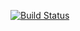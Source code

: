[![Build Status](https://travis-ci.com/AndrewMiddletonBC/21-Middleton-A-FinalExam-UnitTest.svg?branch=main)](https://travis-ci.com/AndrewMiddletonBC/21-Middleton-A-FinalExam-UnitTest)